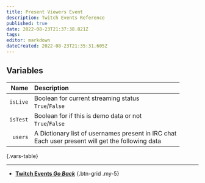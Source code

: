 ```yaml
---
title: Present Viewers Event
description: Twitch Events Reference
published: true
date: 2022-08-23T21:37:38.821Z
tags: 
editor: markdown
dateCreated: 2022-08-23T21:35:31.605Z
---
```


## Variables
| Name | Description |
|-----:|:------------|
| `isLive` |Boolean for current streaming status <br> `True`/`False` 
| `isTest` |Boolean for if this is demo data or not <br> `True`/`False` 
| `users` | A Dictionary list of usernames present in IRC chat <br> Each user present will get the following data
{.vars-table}

---

- [<i class="mdi mdi-chevron-left"></i>**Twitch Events *Go Back***](/en/Platforms/Twitch/Events)
{.btn-grid .my-5}